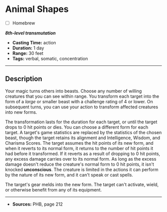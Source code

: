# Animal Shapes
- [ ] Homebrew

***8th-level transmutation***
- **Casting Time:** action
- **Duration:** 1 day
- **Range:** 30 feet
- **Tags:** verbal, somatic, concentration

---

## Description
Your magic turns others into beasts.
Choose any number of willing creatures that you can see within range.
You transform each target into the form of a *large* or smaller beast with a challenge rating of 4 or lower.
On subsequent turns, you can use your action to transform affected creatures into new forms.

The transformation lasts for the duration for each target, or until the target drops to 0 hit points or dies.
You can choose a different form for each target.
A target's game statistics are replaced by the statistics of the chosen beast, though the target retains its alignment and Intelligence, Wisdom, and Charisma Scores.
The target assumes the hit points of its new form, and when it reverts to its normal form, it returns to the number of hit points it had before it transformed.
If it reverts as a result of dropping to 0 hit points, any excess damage carries over to its normal form.
As long as the excess damage doesn't reduce the creature's normal form to 0 hit points, it isn't knocked **unconscious**.
The creature is limited in the actions it can perform by the nature of its new form, and it can't speak or cast spells.

The target's gear melds into the new form.
The target can't activate, wield, or otherwise benefit from any of its equipment.

---

- **Sources:** PHB, page 212
